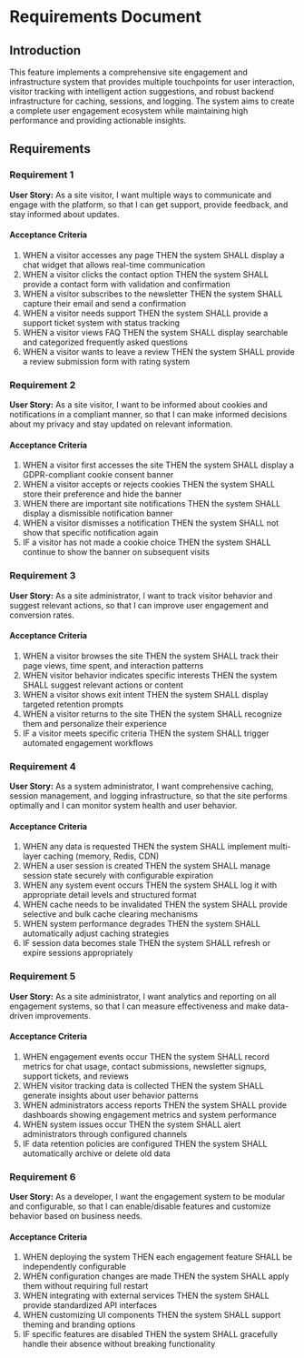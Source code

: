 # Requirements Document

## Introduction

This feature implements a comprehensive site engagement and infrastructure system that provides multiple touchpoints for user interaction, visitor tracking with intelligent action suggestions, and robust backend infrastructure for caching, sessions, and logging. The system aims to create a complete user engagement ecosystem while maintaining high performance and providing actionable insights.

## Requirements

### Requirement 1

**User Story:** As a site visitor, I want multiple ways to communicate and engage with the platform, so that I can get support, provide feedback, and stay informed about updates.

#### Acceptance Criteria

1. WHEN a visitor accesses any page THEN the system SHALL display a chat widget that allows real-time communication
2. WHEN a visitor clicks the contact option THEN the system SHALL provide a contact form with validation and confirmation
3. WHEN a visitor subscribes to the newsletter THEN the system SHALL capture their email and send a confirmation
4. WHEN a visitor needs support THEN the system SHALL provide a support ticket system with status tracking
5. WHEN a visitor views FAQ THEN the system SHALL display searchable and categorized frequently asked questions
6. WHEN a visitor wants to leave a review THEN the system SHALL provide a review submission form with rating system

### Requirement 2

**User Story:** As a site visitor, I want to be informed about cookies and notifications in a compliant manner, so that I can make informed decisions about my privacy and stay updated on relevant information.

#### Acceptance Criteria

1. WHEN a visitor first accesses the site THEN the system SHALL display a GDPR-compliant cookie consent banner
2. WHEN a visitor accepts or rejects cookies THEN the system SHALL store their preference and hide the banner
3. WHEN there are important site notifications THEN the system SHALL display a dismissible notification banner
4. WHEN a visitor dismisses a notification THEN the system SHALL not show that specific notification again
5. IF a visitor has not made a cookie choice THEN the system SHALL continue to show the banner on subsequent visits

### Requirement 3

**User Story:** As a site administrator, I want to track visitor behavior and suggest relevant actions, so that I can improve user engagement and conversion rates.

#### Acceptance Criteria

1. WHEN a visitor browses the site THEN the system SHALL track their page views, time spent, and interaction patterns
2. WHEN visitor behavior indicates specific interests THEN the system SHALL suggest relevant actions or content
3. WHEN a visitor shows exit intent THEN the system SHALL display targeted retention prompts
4. WHEN a visitor returns to the site THEN the system SHALL recognize them and personalize their experience
5. IF a visitor meets specific criteria THEN the system SHALL trigger automated engagement workflows

### Requirement 4

**User Story:** As a system administrator, I want comprehensive caching, session management, and logging infrastructure, so that the site performs optimally and I can monitor system health and user behavior.

#### Acceptance Criteria

1. WHEN any data is requested THEN the system SHALL implement multi-layer caching (memory, Redis, CDN)
2. WHEN a user session is created THEN the system SHALL manage session state securely with configurable expiration
3. WHEN any system event occurs THEN the system SHALL log it with appropriate detail levels and structured format
4. WHEN cache needs to be invalidated THEN the system SHALL provide selective and bulk cache clearing mechanisms
5. WHEN system performance degrades THEN the system SHALL automatically adjust caching strategies
6. IF session data becomes stale THEN the system SHALL refresh or expire sessions appropriately

### Requirement 5

**User Story:** As a site administrator, I want analytics and reporting on all engagement systems, so that I can measure effectiveness and make data-driven improvements.

#### Acceptance Criteria

1. WHEN engagement events occur THEN the system SHALL record metrics for chat usage, contact submissions, newsletter signups, support tickets, and reviews
2. WHEN visitor tracking data is collected THEN the system SHALL generate insights about user behavior patterns
3. WHEN administrators access reports THEN the system SHALL provide dashboards showing engagement metrics and system performance
4. WHEN system issues occur THEN the system SHALL alert administrators through configured channels
5. IF data retention policies are configured THEN the system SHALL automatically archive or delete old data

### Requirement 6

**User Story:** As a developer, I want the engagement system to be modular and configurable, so that I can enable/disable features and customize behavior based on business needs.

#### Acceptance Criteria

1. WHEN deploying the system THEN each engagement feature SHALL be independently configurable
2. WHEN configuration changes are made THEN the system SHALL apply them without requiring full restart
3. WHEN integrating with external services THEN the system SHALL provide standardized API interfaces
4. WHEN customizing UI components THEN the system SHALL support theming and branding options
5. IF specific features are disabled THEN the system SHALL gracefully handle their absence without breaking functionality